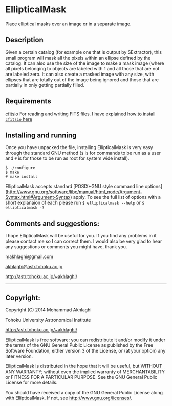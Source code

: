 EllipticalMask
==============

Place elliptical masks over an image or in a separate image.

Description
-----------

Given a certain catalog (for example one that is output by
SExtractor), this small program will mask all the pixels within an
ellipse defined by the catalog. It can also use the size of the image
to make a mask image (where all pixels belonging to objects are
labeled with 1 and all those that are not are labeled zero.  It can
also create a masked image with any size, with ellipses that are
totally out of the image being ignored and those that are partially in
only getting partially filled.



Requirements
------------

[cfitsio](http://heasarc.nasa.gov/fitsio/fitsio.html) For reading and
  writing FITS files. I have explained [how to install `cfitsio`
  here](http://www.astr.tohoku.ac.jp/~akhlaghi/cfitsiowcslibinstall.html)



Installing and running
----------------------

Once you have unpacked the file, installing EllipticalMask is very
easy through the standard GNU method (`$` is for commands to be run as
a user and `#` is for those to be run as root for system wide install).

    $ ./configure
    $ make
    # make install

EllipticalMask accepts standard [POSIX+GNU style command line options]
(http://www.gnu.org/software/libc/manual/html_node/Argument-Syntax.html#Argument-Syntax)
apply. To see the full list of options with a short explanaion of each
please run `$ ellipticalmask --help` or `$ ellipticalmask -?`

Comments and suggestions:
----------------------------------------

I hope EllipticalMask will be useful for you. If you find any
problems in it please contact me so I can correct them. I would also
be very glad to hear any suggestions or comments you might have, thank
you.

makhlaghi@gmail.com 

akhlaghi@astr.tohoku.ac.jp

http://astr.tohoku.ac.jp/~akhlaghi/

----------------------------------------
Copyright:
----------------------------------------
Copyright (C) 2014 Mohammad Akhlaghi

Tohoku University Astronomical Institute

http://astr.tohoku.ac.jp/~akhlaghi/

EllipticalMask is free software: you can redistribute it and/or modify
it under the terms of the GNU General Public License as published by
the Free Software Foundation, either version 3 of the License, or
(at your option) any later version.

EllipticalMask is distributed in the hope that it will be useful,
but WITHOUT ANY WARRANTY; without even the implied warranty of
MERCHANTABILITY or FITNESS FOR A PARTICULAR PURPOSE.  See the
GNU General Public License for more details.

You should have received a copy of the GNU General Public License
along with EllipticalMask.  If not, see <http://www.gnu.org/licenses/>.